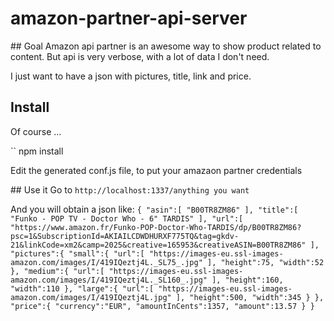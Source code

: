 # amazon-partner-api-server

## Goal
Amazon api partner is an awesome way to show product related to content.
But api is very verbose, with a lot of data I don't need.

I just want to have a json with pictures, title, link and price.

## Install

Of course ...

``
npm install
` `

Edit the generated conf.js file, to put your amazaon partner credentials

## Use it
Go to
``
http://localhost:1337/anything you want
``

And you will obtain a json like:
``
{
    "asin":[
        "B00TR8ZM86"
    ],
    "title":[
        "Funko - POP TV - Doctor Who - 6" TARDIS"
    ],
    "url":[
        "https://www.amazon.fr/Funko-POP-Doctor-Who-TARDIS/dp/B00TR8ZM86?psc=1&SubscriptionId=AKIAILCDWDHURXF775TQ&tag=gkdv-21&linkCode=xm2&camp=2025&creative=165953&creativeASIN=B00TR8ZM86"
    ],
    "pictures":{
        "small":{
            "url":[
                "https://images-eu.ssl-images-amazon.com/images/I/419IQeztj4L._SL75_.jpg"
            ],
            "height":75,
            "width":52
        },
        "medium":{
            "url":[
                "https://images-eu.ssl-images-amazon.com/images/I/419IQeztj4L._SL160_.jpg"
            ],
            "height":160,
            "width":110
        },
        "large":{
            "url":[
                "https://images-eu.ssl-images-amazon.com/images/I/419IQeztj4L.jpg"
            ],
            "height":500,
            "width":345
        }
    },
    "price":{
        "currency":"EUR",
        "amountInCents":1357,
        "amount":13.57
    }
}
``
